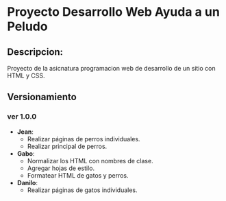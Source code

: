 # Proyecto Desarrollo Web Ayuda a un Peludo

## Descripcion:
Proyecto de la asicnatura programacion web de desarrollo de un sitio con HTML y CSS.

## Versionamiento

### ver 1.0.0

* **Jean**:
    * Realizar páginas de perros individuales.
    * Realizar principal de perros.
* **Gabo**:
    * Normalizar los HTML con nombres de clase.
    * Agregar hojas de estilo.
    * Formatear HTML de gatos y perros.
* **Danilo**:
    * Realizar páginas de gatos individuales.

